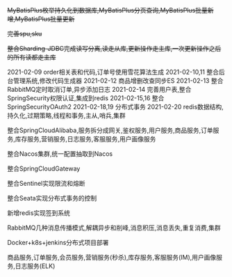 
~~MyBatisPlus枚举持久化到数据库,MyBatisPlus分页查询,MyBatisPlus批量新增,MyBatisPlus批量更新~~

~~完善spu,sku~~

~~整合Sharding-JDBC完成读写分离,读走从库,更新操作走主库,一次更新操作之后的所有读都走主库~~

2021-02-09
order相关表和代码,订单号使用雪花算法生成
2021-02-10,11
整合后台管理系统,修改代码生成器
2021-02-12
商品增删改查同步ES
2021-02-13
整合RabbitMQ定时取消订单,异步添加日志
2021-02-14
完善用户表,整合SpringSecurity权限认证,集成到redis
2021-02-15,16
整合SpringSecurityOAuth2
2021-02-18,19
分布式事务
2021-02-20
redis数据结构,持久化,过期策略,线程和事务,主从,哨兵,集群

整合SpringCloudAlibaba,服务拆分成网关,鉴权服务,用户服务,商品服务,订单服务,库存服务,营销服务,日志服务,客服服务,用户画像服务

整合Nacos集群,统一配置抽取到Nacos

整合SpringCloudGateway

整合Sentinel实现限流和熔断

整合Seata实现分布式事务的控制

新增redis实现签到系统

RabbitMQ几种消息传播模式,解耦异步和削峰,消息积压,消息丢失,重复消费,集群

Docker+k8s+jenkins分布式项目部署

商品服务,订单服务,会员服务,营销服务(秒杀),库存服务,客服服务(IM),用户画像服务,日志服务(ELK)



